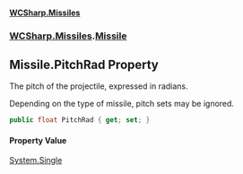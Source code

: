 #### [WCSharp.Missiles](README.md 'README')
### [WCSharp.Missiles](WCSharp.Missiles.md 'WCSharp.Missiles').[Missile](WCSharp.Missiles.Missile.md 'WCSharp.Missiles.Missile')

## Missile.PitchRad Property

The pitch of the projectile, expressed in radians.  
  
Depending on the type of missile, pitch sets may be ignored.

```csharp
public float PitchRad { get; set; }
```

#### Property Value
[System.Single](https://docs.microsoft.com/en-us/dotnet/api/System.Single 'System.Single')